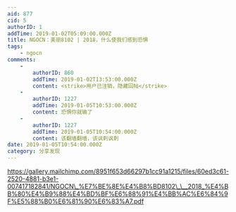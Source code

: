 ```yaml
---
aid: 877
cid: 5
authorID: 1
addTime: 2019-01-02T05:09:00.000Z
title: NGOCN：美丽8102 | 2018，什么使我们感到恐惧
tags:
    - ngocn
comments:
    -
        authorID: 860
        addTime: 2019-01-02T13:53:00.000Z
        content: <strike>用户已注销，隐藏回帖</strike>
    -
        authorID: 1227
        addTime: 2019-01-05T10:53:00.000Z
        content: 恐惧你就输了
    -
        authorID: 1227
        addTime: 2019-01-05T10:54:00.000Z
        content: 该翻墙翻墙，该讽刺讽刺
date: 2019-01-05T10:54:00.000Z
category: 分享发现
---
```


https://gallery.mailchimp.com/8951f653d66297b1cc91a1215/files/60ed3c61-2520-4881-b3e1-007417182841/NGOCN\_%E7%BE%8E%E4%B8%BD8102\_\__2018_%E4%BB%80%E4%B9%88%E4%BD%BF%E6%88%91%E4%BB%AC%E6%84%9F%E5%88%B0%E6%81%90%E6%83%A7.pdf
